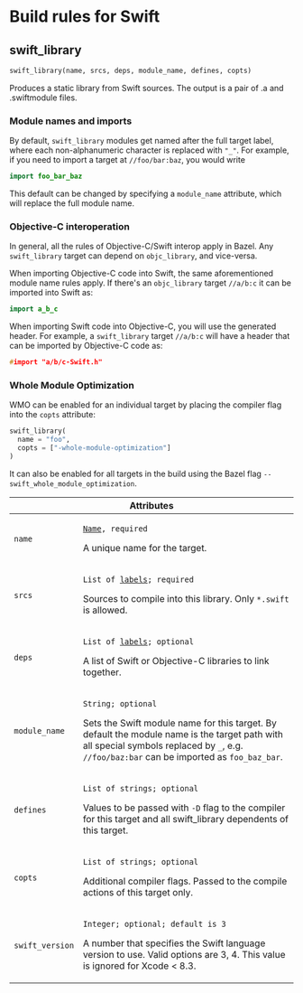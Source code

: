# Build rules for Swift

<a name="swift_library"></a>
## swift_library

```python
swift_library(name, srcs, deps, module_name, defines, copts)
```

Produces a static library from Swift sources. The output is a pair of .a and
.swiftmodule files.

### Module names and imports

By default, `swift_library` modules get named after the full target label, where
each non-alphanumeric character is replaced with `"_"`. For example, if you need
to import a target at `//foo/bar:baz`, you would write

```swift
import foo_bar_baz
```

This default can be changed by specifying a `module_name` attribute, which will
replace the full module name.

### Objective-C interoperation

In general, all the rules of Objective-C/Swift interop apply in Bazel. Any
`swift_library` target can depend on `objc_library`, and vice-versa.

When importing Objective-C code into Swift, the same aforementioned module name
rules apply. If there's an `objc_library` target `//a/b:c` it can be imported
into Swift as:

```swift
import a_b_c
```

When importing Swift code into Objective-C, you will use the generated header.
For example, a `swift_library` target `//a/b:c` will have a header that can be
imported by Objective-C code as:

```c
#import "a/b/c-Swift.h"
```

### Whole Module Optimization

WMO can be enabled for an individual target by placing the compiler flag into
the `copts` attribute:

```python
swift_library(
  name = "foo",
  copts = ["-whole-module-optimization"]
)
```

It can also be enabled for all targets in the build using the Bazel flag
`--swift_whole_module_optimization`.

<table class="table table-condensed table-bordered table-params">
  <colgroup>
    <col class="col-param" />
    <col class="param-description" />
  </colgroup>
  <thead>
    <tr>
      <th colspan="2">Attributes</th>
    </tr>
  </thead>
  <tbody>
    <tr>
      <td><code>name</code></td>
      <td>
        <p><code><a href="https://bazel.build/versions/master/docs/build-ref.html#name">Name</a>, required</code></p>
        <p>A unique name for the target.</p>
      </td>
    </tr>
    <tr>
      <td><code>srcs</code></td>
      <td>
        <p><code>List of <a href="https://bazel.build/versions/master/docs/build-ref.html#labels">labels</a>; required</code></p>
        <p>Sources to compile into this library. Only <code>*.swift</code>
        is allowed.</p>
      </td>
    </tr>
    <tr>
      <td><code>deps</code></td>
      <td>
        <p><code>List of <a href="https://bazel.build/versions/master/docs/build-ref.html#labels">labels</a>; optional</code></p>
        <p>A list of Swift or Objective-C libraries to link together.</p>
      </td>
    </tr>
    <tr>
      <td><code>module_name</code></td>
      <td>
        <p><code>String; optional</code></p>
        <p>Sets the Swift module name for this target. By default
        the module name is the target path with all special symbols replaced
        by <code>_</code>, e.g. <code>//foo/baz:bar</code> can be imported as
        <code>foo_baz_bar</code>.</p>
      </td>
    </tr>
    <tr>
      <td><code>defines</code></td>
      <td>
        <p><code>List of strings; optional</code></p>
        <p>Values to be passed with <code>-D</code> flag to the compiler for
        this target and all swift_library dependents of this target.</p>
      </td>
    </tr>
    <tr>
      <td><code>copts</code></td>
      <td>
        <p><code>List of strings; optional</code></p>
        <p>Additional compiler flags. Passed to the compile actions of this
        target only.</p>
      </td>
    </tr>
    <tr>
      <td><code>swift_version</code></td>
      <td>
        <p><code>Integer; optional; default is 3</code></p>
        <p>A number that specifies the Swift language version to use. Valid
        options are 3, 4. This value is ignored for Xcode &lt; 8.3.</p>
      </td>
    </tr>
  </tbody>
</table>
